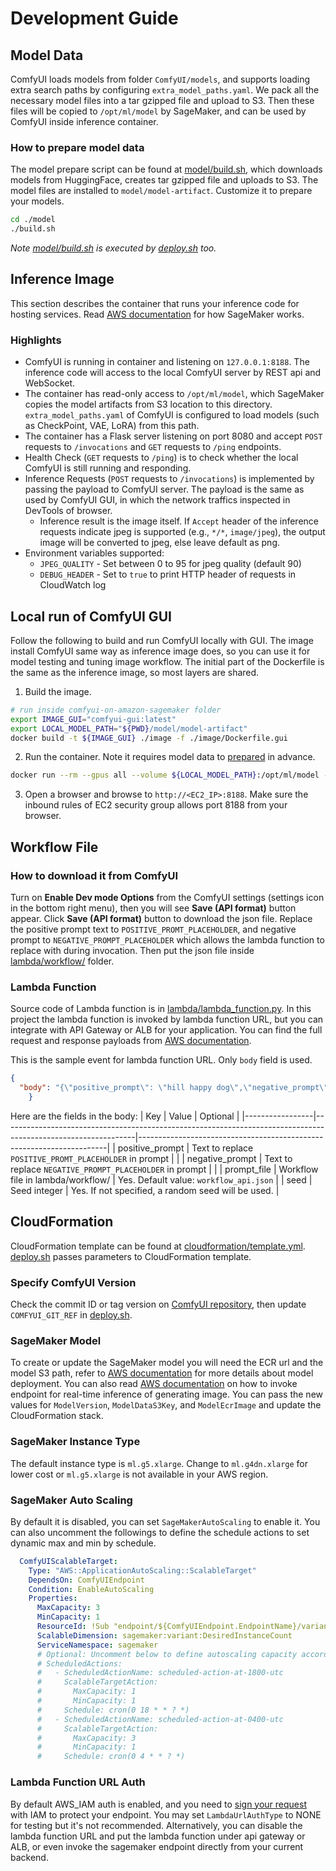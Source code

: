 # Development Guide

## Model Data
ComfyUI loads models from folder `ComfyUI/models`, and supports loading extra search paths by configuring `extra_model_paths.yaml`. We pack all the necessary model files into a tar gzipped file and upload to S3. Then these files will be copied to `/opt/ml/model` by SageMaker, and can be used by ComfyUI inside inference container.

### How to prepare model data
The model prepare script can be found at [model/build.sh](model/build.sh), which downloads models from HuggingFace, creates tar gzipped file and uploads to S3. The model files are installed to `model/model-artifact`. Customize it to prepare your models.
```sh
cd ./model
./build.sh
```
*Note [model/build.sh](model/build.sh) is executed by [deploy.sh](deploy.sh) too.*


## Inference Image
This section describes the container that runs your inference code for hosting services. Read [AWS documentation](https://docs.aws.amazon.com/sagemaker/latest/dg/your-algorithms-inference-code.html) for how SageMaker works.

### Highlights
 - ComfyUI is running in container and listening on `127.0.0.1:8188`. The inference code will access to the local ComfyUI server by REST api and WebSocket.
 - The container has read-only access to `/opt/ml/model`, which SageMaker copies the model artifacts from S3 location to this directory. `extra_model_paths.yaml` of ComfyUI is configured to load models (such as CheckPoint, VAE, LoRA) from this path.
 - The container has a Flask server listening on port 8080 and accept `POST` requests to `/invocations` and `GET` requests to `/ping` endpoints.
 - Health Check (`GET` requests to `/ping`) is to check whether the local ComfyUI is still running and responding.
 - Inference Requests (`POST` requests to `/invocations`) is implemented by passing the payload to ComfyUI server. The payload is the same as used by ComfyUI GUI, in which the network traffics inspected in DevTools of browser.
   - Inference result is the image itself. If `Accept` header of the inference requests indicate jpeg is supported (e.g., `*/*`, `image/jpeg`), the output image will be converted to jpeg, else leave default as png.
 - Environment variables supported:
   - `JPEG_QUALITY` - Set between 0 to 95 for jpeg quality (default 90)
   - `DEBUG_HEADER` - Set to `true` to print HTTP header of requests in CloudWatch log
 
## Local run of ComfyUI GUI
Follow the following to build and run ComfyUI locally with GUI. The image install ComfyUI same way as inference image does, so you can use it for model testing and tuning image workflow. The initial part of the Dockerfile is the same as the inference image, so most layers are shared.


1. Build the image.
```sh
# run inside comfyui-on-amazon-sagemaker folder
export IMAGE_GUI="comfyui-gui:latest"
export LOCAL_MODEL_PATH="${PWD}/model/model-artifact"
docker build -t ${IMAGE_GUI} ./image -f ./image/Dockerfile.gui
```

2. Run the container. Note it requires model data to [prepared](./DEVELOPMENT.md#how-to-prepare-model-data) in advance.
```sh
docker run --rm --gpus all --volume ${LOCAL_MODEL_PATH}:/opt/ml/model --publish 8188:8188 ${IMAGE_GUI}
```

3. Open a browser and browse to `http://<EC2_IP>:8188`. Make sure the inbound rules of EC2 security group allows port 8188 from your browser.

## Workflow File

### How to download it from ComfyUI
Turn on **Enable Dev mode Options** from the ComfyUI settings (settings icon in the bottom right menu), then you will see **Save (API format)** button appear. Click **Save (API format)** button to download the json file. Replace the positive prompt text to `POSITIVE_PROMT_PLACEHOLDER`, and negative prompt to `NEGATIVE_PROMPT_PLACEHOLDER` which allows the lambda function to replace with during invocation. Then put the json file inside [lambda/workflow/](lambda/workflow/) folder. 

### Lambda Function
Source code of Lambda function is in [lambda/lambda_function.py](lambda/lambda_function.py). In this project the lambda function is invoked by lambda function URL, but you can integrate with API Gateway or ALB for your application. You can find the full request and response payloads from [AWS documentation](https://docs.aws.amazon.com/lambda/latest/dg/urls-invocation.html#urls-payloads).

This is the sample event for lambda function URL. Only `body` field is used.
```json
{
  "body": "{\"positive_prompt\": \"hill happy dog\",\"negative_prompt\": \"hill\",\"prompt_file\": \"workflow_api.json\",\"seed\": 123}"
    }
```

Here are the fields in the body:
| Key             | Value                                                                                                         | Optional                                                             |
|-----------------|---------------------------------------------------------------------------------------------------------------|----------------------------------------------------------------------|
| positive_prompt | Text to replace `POSITIVE_PROMT_PLACEHOLDER` in prompt                      |                                                                      |
| negative_prompt | Text to replace `NEGATIVE_PROMPT_PLACEHOLDER` in prompt                     |                                                                      |
| prompt_file     | Workflow file in lambda/workflow/                                                | Yes. Default value: `workflow_api.json`                             |
| seed            | Seed integer | Yes. If not specified, a random seed will be used. |


## CloudFormation
CloudFormation template can be found at [cloudformation/template.yml](cloudformation/template.yml). [deploy.sh](deploy.sh) passes parameters to CloudFormation template. 

### Specify ComfyUI Version
Check the commit ID or tag version on [ComfyUI repository](https://github.com/comfyanonymous/ComfyUI), then update `COMFYUI_GIT_REF` in [deploy.sh](deploy.sh#L23).

### SageMaker Model
To create or update the SageMaker model you will need the ECR url and the model S3 path, refer to [AWS documentation](https://docs.aws.amazon.com/sagemaker/latest/dg/realtime-endpoints-deploy-models.html) for more details about model deployment. You can also read [AWS documentation](https://docs.aws.amazon.com/sagemaker/latest/dg/realtime-endpoints-test-endpoints.html) on how to invoke endpoint for real-time inference of generating image. You can pass the new values for `ModelVersion`, `ModelDataS3Key`, and `ModelEcrImage` and update the CloudFormation stack.

### SageMaker Instance Type
The default instance type is `ml.g5.xlarge`. Change to `ml.g4dn.xlarge` for lower cost or `ml.g5.xlarge` is not available in your AWS region.

### SageMaker Auto Scaling
By default it is disabled, you can set `SageMakerAutoScaling` to enable it. You can also uncomment the followings to define the schedule actions to set dynamic max and min by schedule.
```yaml
  ComfyUIScalableTarget:
    Type: "AWS::ApplicationAutoScaling::ScalableTarget"
    DependsOn: ComfyUIEndpoint
    Condition: EnableAutoScaling
    Properties:
      MaxCapacity: 3
      MinCapacity: 1
      ResourceId: !Sub "endpoint/${ComfyUIEndpoint.EndpointName}/variant/${AppName}-${ModelVersion}"
      ScalableDimension: sagemaker:variant:DesiredInstanceCount
      ServiceNamespace: sagemaker
      # Optional: Uncomment below to define autoscaling capacity according to schedule
      # ScheduledActions:
      #   - ScheduledActionName: scheduled-action-at-1800-utc
      #     ScalableTargetAction:
      #       MaxCapacity: 1
      #       MinCapacity: 1
      #     Schedule: cron(0 18 * * ? *)
      #   - ScheduledActionName: scheduled-action-at-0400-utc
      #     ScalableTargetAction:
      #       MaxCapacity: 3
      #       MinCapacity: 1
      #     Schedule: cron(0 4 * * ? *)
```
### Lambda Function URL Auth
By default AWS_IAM auth is enabled, and you need to [sign your request](https://docs.aws.amazon.com/AmazonS3/latest/API/sig-v4-authenticating-requests.html) with IAM to protect your endpoint. You may set `LambdaUrlAuthType` to NONE for testing but it's not recommended. Alternatively, you can disable the lambda function URL and put the lambda function under api gateway or ALB, or even invoke the sagemaker endpoint directly from your current backend.
